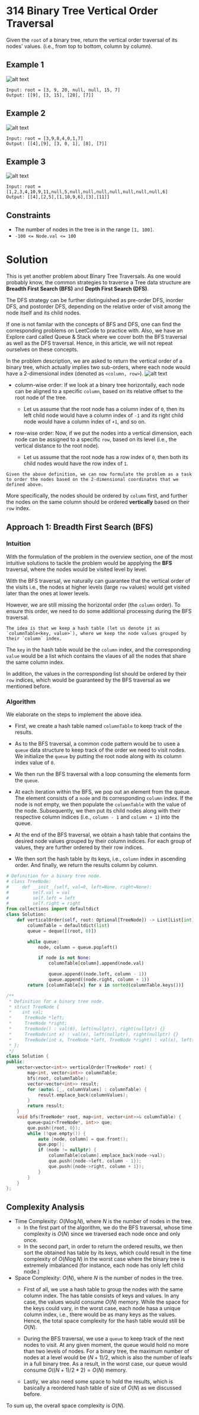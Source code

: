 # 314 Binary Tree Vertical Order Traversal

Given the `root` of a binary tree, return the vertical order traversal of its nodes' values. (i.e., from top to bottom, column by column).

## Example 1
![alt text](../Figures/314BinaryTreeVertialOrderTraversalExample1.png)

```
Input: root = [3, 9, 20, null, null, 15, 7]
Output: [[9], [3, 15], [20], [7]]
```

## Example 2
![alt text](../Figures/314BinaryTreeVertialOrderTraversalExample2.png)

```
Input: root = [3,9,8,4,0,1,7]
Output: [[4],[9], [3, 0, 1], [8], [7]]
```

## Example 3
![alt text](../Figures/314BinaryTreeVertialOrderTraversalExample3.png)

```
Input: root = [1,2,3,4,10,9,11,null,5,null,null,null,null,null,null,null,6]
Output: [[4],[2,5],[1,10,9,6],[3],[11]]
```
## Constraints
- The number of nodes in the tree is in the range `[1, 100]`.
- `-100 <= Node.val <= 100`


# Solution

This is yet another problem about Binary Tree Traversals. As one would probably know, the common strategies to traverse a Tree data structure are **Breadth First Search (BFS)** and **Depth First Search (DFS)**.

The DFS strategy can be further distinguished as pre-order DFS, inorder DFS, and postorder DFS, depending on the relative order of visit among the node itself and its child nodes.

If one is not familar with the concepts of BFS and DFS, one can find the corresponding problems on LeetCode to practice with. Also, we have an Explore card called Queue & Stack where we cover both the BFS traversal as well as the DFS traversal.
Hence, in this article, we will not repeat ourselves on these concepts.

In the problem description, we are asked to return the vertical order of a binary tree, which actually implies two sub-orders, where each node would have a 2-dimensional index (denoted as `<column, row>`).
![alt text](../Figures/314BinaryTreeVerticalOrderTraversalSolution.png)

- column-wise order: If we look at a binary tree horizontally, each node can be aligned to a specific `column`, based on its relative offset to the root node of the tree.

    - Let us assume that the root node has a column index of `0`, then its left child node would have a column index of `-1` and its right child node would have a column index of `+1`, and so on.

- row-wise order: Now, if we put the nodes into a vertical dimension, each node can be assigned to a specific `row`, based on its level (i.e., the vertical distance to the root node).

    - Let us assume that the root node has a row index of `0`, then both its child nodes would have the row index of `1`.
```
Given the above definition, we can now formulate the problem as a task to order the nodes based on the 2-dimensional coordinates that we defined above.
```

More specifically, the nodes should be ordered by `column` first, and further the nodes on the same column should be ordered **vertically** based on their `row` index.


## Approach 1: Breadth First Search (BFS)

### Intuition

With the formulation of the problem in the overview section, one of the most intuitive solutions to tackle the problem would be appplying the **BFS** traversal, where the nodes would be visited level by level.

With the BFS traversal, we naturally can guarantee that the vertical order of the visits i.e., the nodes at higher levels (large `row` values) would get visited later than the ones at lower levels.

However, we are still missing the horizontal order (the `column` order). To ensure this order, we need to do some additional processing during the BFS traversal.

```
The idea is that we keep a hash table (let us denote it as `columnTable<key, value>`), where we keep the node values grouped by their `column` index.
```

The `key` in the hash table would be the `column` index, and the corresponding `value` would be a list which contains the vlaues of all the nodes that share the same column index.

In addition, the values in the corresponding list should be ordered by their `row` indices, which would be guaranteed by the BFS traversal as we mentioned before.

### Algorithm

We elaborate on the steps to implement the above idea.
- First, we create a hash table named `columnTable` to keep track of the results.

- As to the BFS traversal, a common code pattern would be to usee a `queue` data structure to keep track of the order we need to visit nodes. We initialize the `queue` by putting the root node along with its column index value of `0`.

- We then run the BFS traversal with a loop consuming the elements form the `queue`.

- At each iteration within the BFS, we pop out an element from the queue. The element consists of a `node` and its corresponding `column` index. If the node is not empty, we then populate the `columnTable` with the value of the node. Subsequently, we then put its child nodes along with their respective column indices (i.e., `column - 1` and `column + 1`) into the queue.

- At the end of the BFS traversal, we obtain a hash table that contains the desired node values grouped by their column indices. For each group of values, they are further ordered by their row indices.

- We then sort the hash table by its keys, i.e., `column` index in ascending order. And finally, we return the results column by column.


```python
# Definition for a binary tree node.
# class TreeNode:
#     def __init__(self, val=0, left=None, right=None):
#         self.val = val
#         self.left = left
#         self.right = right
from collections import defaultdict
class Solution:
    def verticalOrder(self, root: Optional[TreeNode]) -> List[List[int]]:
        columnTable = defaultdict(list)
        queue = deque([(root, 0)])

        while queue:
            node, column = queue.popleft()

            if node is not None:
                columnTable[column].append(node.val)

                queue.append((node.left, column - 1))
                queue.append((node.right, column + 1))
        return [columnTable[x] for x in sorted(columnTable.keys())]
```

```cpp
/**
 * Definition for a binary tree node.
 * struct TreeNode {
 *    int val;
 *     TreeNode *left;
 *     TreeNode *right;
 *     TreeNode() : val(0), left(nullptr), right(nullptr) {}
 *     TreeNode(int x) : val(x), left(nullptr), right(nullptr) {}
 *     TreeNode(int x, TreeNode *left, TreeNode *right) : val(x), left(left), right(right) {}
 * };
 */
class Solution {
public:
    vector<vector<int>> verticalOrder(TreeNode* root) {
        map<int, vector<int>> columnTable;
        bfs(root, columnTable);
        vector<vector<int>> result;
        for (auto& [_, columnValues] : columnTable) {
            result.emplace_back(columnValues);
        }
        return result;
    }
    void bfs(TreeNode* root, map<int, vector<int>>& columnTable) {
        queue<pair<TreeNode*, int>> que;
        que.push({root, 0});
        while (!que.empty()) {
            auto [node, column] = que.front();
            que.pop();
            if (node != nullptr) {
                columnTable[column].emplace_back(node->val);
                que.push({node->left, column - 1});
                que.push({node->right, column + 1});
            }
        }
    }
};
 ```

## Complexity Analysis

- Time Complexity: $O(N \log N)$, where $N$ is the number of nodes in the tree.
    - In the first part of the algorithm, we do the BFS traversal, whose time complexity is $O(N)$ since we traversed each node once and only once.
    - In the second part, in order to return the ordered results, we then sort the obtained has table by its keys, which could result in the time complexity of $O(N \log N)$ in the worst case where the binary tree is extremely imbalanced (for instance, each node has only left child node.)
- Space Complexity: $O(N)$, where $N$ is the number of nodes in the tree.
    - First of all, we use a hash table to group the nodes with the same column index. The has table consists of keys and values. In any case, the values would consume $O(N)$ memory. While the space for the keys could vary, in the worst case, each node hasa a unique column index, i.e., there would be as many keys as the values. Hence, the total space complexity for the hash table would still be $O(N)$.
    - During the BFS traversal, we use a `queue` to keep track of the next nodes to visit. At any given moment, the queue would hold no more than two levels of nodes. For a binary tree, the maximum number of nodes at a level would be $(N + 1)/2$, which is also the number of leafs in a full binary tree. As a result, in the worst case, our queue would consume $O((N+1)/2 * 2) = O(N)$ memory.

    - Lastly, we also need some space to hold the results, which is basically a reordered hash table of size of $O(N)$ as we discussed before.

To sum up, the overall space complexity is $O(N)$.
